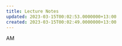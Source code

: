 ```yaml
---
title: Lecture Notes
updated: 2023-03-15T00:02:53.0000000+13:00
created: 2023-03-15T00:02:49.0000000+13:00
---
```


AM
